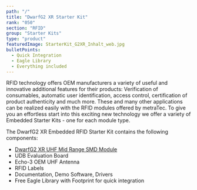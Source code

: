 ```yaml
---
path: "/"
title: "DwarfG2 XR Starter Kit"
rank: "050"
section: "RFID"
group: "Starter Kits"
type: "product"
featuredImage: StarterKit_G2XR_Inhalt_web.jpg
bulletPoints:
  - Quick Integration
  - Eagle Library 
  - Everything included
---
```

RFID technology offers OEM manufacturers a variety of useful and innovative additional features for their products: Verification of consumables, automatic user identification, access control, certification of product authenticity and much more. These and many other applications can be realized easily with the RFID modules offered by metraTec. To give you an effortless start into this exciting new technology we offer a variety of Embedded Starter Kits - one for each module type.

The DwarfG2 XR Embedded RFID Starter Kit contains the following components:

* [DwarfG2 XR UHF Mid Range SMD Module](<https://www.metratec.com/en/products/rfid/modules/dwarfG2XR-uhf/>)
* UDB Evaluation Board
* Echo-3 OEM UHF Antenna
* RFID Labels
* Documentation, Demo Software, Drivers
* Free Eagle Library with Footprint for quick integration
